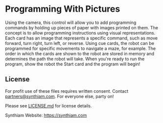 # Programming With Pictures

Using the camera, this control will allow you to add programming commands by holding up pieces of paper with images printed on them. The concept is to allow programming instructions using visual representations. Each card has an image that represents a specific command, such as move forward, turn right, turn left, or reverse. Using cue cards, the robot can be programmed for specific movements to navigate a maze, for example. The order in which the cards are shown to the robot are stored in memory and determines the path the robot will take. When you're ready to run the program, show the robot the Start card and the program will begin!

## License

For profit use of these files requires written consent. Contact partners@synthiam.com. For everyone else, party on!

Please see [LICENSE.md](https://github.com/synthiam/Behavior_Control_Programming_with_Pictures/blob/master/LICENSE.md) for license details.

Synthiam Website: https://synthiam.com
